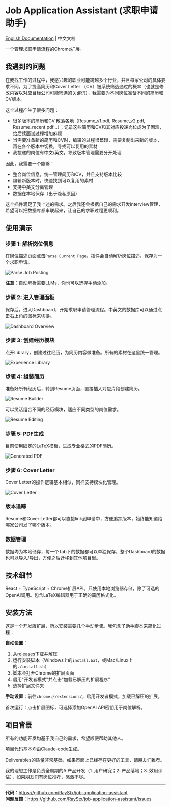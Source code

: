 # Job Application Assistant (求职申请助手)

[English Documentation](./README.md) | 中文文档

一个管理求职申请流程的Chrome扩展。

## 我遇到的问题

在我找工作的过程中，我感兴趣的职业可能跨越多个行业，并且每家公司的具体要求不同。为了提高简历和Cover Letter （CV）被系统筛选通过的概率（也就是修改内容以对应目标公司可能筛选的关键词），我需要为不同岗位准备不同的简历和CV版本。

这个过程产生了很多问题：
- 很多版本的简历和CV 散落各地（Resume_v1.pdf, Resume_v2.pdf, Resume_recent.pdf...）；记录这些简历和CV和其对应投递岗位成为了困难，给后续面试过程增加麻烦
- 当需要准备新的简历和CV时，编辑的过程很繁琐，需要复制出来新的版本，再在各个版本中切换，寻找可以复用的素材
- 我投递的岗位有中文/英文，导致版本管理需要分开处理

因此，我需要一个能够：
- 整合岗位信息，统一管理简历和CV，并且支持版本比较
- 编辑新版本时，快速找到可以复用的素材
- 支持中英文分离管理
- 数据在本地保存（出于隐私原因）

这个插件满足了我上述的需求。之后我还会根据自己的需求开发interview管理，希望可以把数据库都串联起来，让自己的求职过程更顺利。

## 使用演示

### 步骤 1: 解析岗位信息
在岗位描述页面点击`Parse Current Page`，插件会自动解析岗位描述，保存为一个求职申请。

![Parse Job Posting](./docs/images/p1-parse-job.png)

**注意**：自动解析需要LLMs，你也可以选择手动添加。

### 步骤 2: 进入管理面板
保存后，进入Dashboard，开始求职申请管理流程。中英文的数据库可以通过点击右上角的图标来切换。

![Dashboard Overview](./docs/images/p3-dashboard.png)

### 步骤 3: 创建经历模块
点开Library，创建过往经历，为简历内容做准备。所有的素材在这里统一管理。

![Experience Library](./docs/images/p4-library.png)

### 步骤 4: 组装简历
准备好所有经历后，转到Resume页面，直接插入对应片段创建简历。

![Resume Builder](./docs/images/p5-resume-builder.png)

可以灵活组合不同的经历模块，适应不同类型的岗位需求。

![Resume Editing](./docs/images/p6-resume-edit.png)

### 步骤 5: PDF生成
目前使用固定的LaTeX模板，生成专业格式的PDF简历。

![Generated PDF](./docs/images/p7-pdf-output.png)

### 步骤 6: Cover Letter
Cover Letter的操作逻辑基本相似，同样支持模块化管理。

![Cover Letter](./docs/images/p8-cover-letter.png)

### 版本追踪
Resume和Cover Letter都可以直接link到申请中，方便追踪版本，始终能知道给哪家公司发了哪个版本。

### 数据管理
数据均为本地储存，每一个Tab下的数据都可以单独保存，整个Dashboard的数据也可以导入/导出，方便之后迁移到其他项目里。

## 技术细节

React + TypeScript + Chrome扩展API。只使用本地浏览器存储，除了可选的OpenAI调用。包含LaTeX编辑器用于正确的简历格式化。

## 安装方法

这是一个开发版扩展，所以安装需要几个手动步骤。我包含了助手脚本来简化过程：

**自动设置**：
1. 从[releases](https://github.com/RayStx/job-application-assistant/releases)下载并解压
2. 运行安装脚本（Windows上的`install.bat`，或Mac/Linux上的`./install.sh`）
3. 脚本会打开Chrome的扩展页面
4. 启用"开发者模式"并点击"加载已解压的扩展程序"
5. 选择扩展文件夹

**手动设置**：前往`chrome://extensions/`，启用开发者模式，加载已解压的扩展。

首次运行：点击扩展图标，可选择添加OpenAI API密钥用于岗位解析。

## 项目背景

所有的功能开发均基于我自己的需求，希望顺便帮助其他人。

项目代码基本均由Claude-code生成。

Deliverables的质量非常基础，如果市面上已经存在更好的工具，请朋友们推荐。

我的理想工作是负责全周期的AI产品开发（1. 用户研究；2. 产品落地；3. 效用评估），如果朋友们有岗位推荐，感激不尽。

---

**代码**：https://github.com/RayStx/job-application-assistant  
**问题反馈**：https://github.com/RayStx/job-application-assistant/issues